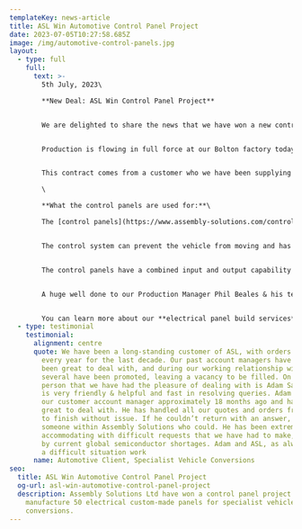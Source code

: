 ```yaml
---
templateKey: news-article
title: ASL Win Automotive Control Panel Project
date: 2023-07-05T10:27:58.685Z
image: /img/automotive-control-panels.jpg
layout:
  - type: full
    full:
      text: >-
        5th July, 2023\

        **New Deal: ASL Win Control Panel Project**


        We are delighted to share the news that we have won a new contract to manufacture 50 control panels for use in **specialist vehicle conversions**.


        Production is flowing in full force at our Bolton factory today, and the collaboration between colleagues has never looked so good. Our skilled operators are hard at work with some demanding delivery dates to hit, but all parts are in and things are moving at a positive pace.


        T﻿his contract comes from a customer who we have been supplying to for over a decade and it's testament to the team that we have strong long-term partnerships like this with customers.\

        \

        **W﻿hat the control panels are used for:**\

        The [control panels](https://www.assembly-solutions.com/control-panels) manufactured for this project will be used to control secure vehicles that are designed to carry cash and valuables and they control everything on the vehicle regarding the conversion. There is a biometric fingerprint unit that communicates with the panel, so the system knows if the correct person is entering the vehicle. Only the first 1 or 2 crew members that register on the vehicle in the morning can access the vehicle even if another employee tries to access the vehicle. The system regulates entry and exit as well as how many lockers are opened within a given time. The system utilises an HMI screen which allows the crew to control certain aspects of the system, and relays information about the status of the system to the crew in the event of an issue. The crew can then take action to rectify any issues.


        The control system can prevent the vehicle from moving and has different modes that can be controlled by a code exchange mechanism (crew must contact the depot for a code). The system can also be remotely connected for diagnostic purposes and release the side door when the crew lock their ignition key on the vehicle. There are 162 inputs and outputs used on these vehicles, meaning there is 162 switches, sensors, solenoids, siren, LED indicators, chassis control signals (for locking and unlocking, engine stop, throttle control) fitted to the vehicle that this system uses to monitor and control every aspect of the vehicle conversion.


        The control panels have a combined input and output capability of 200 inputs and outputs utilising IO link sensors, which have the ability to measure distances within the sensor detection range, as well as report the state of the sensor to the control system including errors and incorrect adjustment. This data can be used to report issues and defect to a service agent. The control system uses a Human Machine Interface which relays data to the operator allowing them to act when required, or to allow control of certain aspects of the system. All the panels are connected via both EtherCAT and EtherNET with remote accessibility for diagnostic purposes.


        A huge well done to our Production Manager Phil Beales & his team for getting operations efficiently up and running, and also our Technical Manager Damien Walsh whose expertise has been significant to pull this project off successfully.


        Y﻿ou can learn more about our **electrical panel build services** by visiting: [control panel manufacturing services](https://www.assembly-solutions.com/control-panels)
  - type: testimonial
    testimonial:
      alignment: centre
      quote: We have been a long-standing customer of ASL, with orders being submitted
        every year for the last decade. Our past account managers have always
        been great to deal with, and during our working relationship with ASL,
        several have been promoted, leaving a vacancy to be filled. On such
        person that we have had the pleasure of dealing with is Adam Saoudi who
        is very friendly & helpful and fast in resolving queries. Adam became
        our customer account manager approximately 18 months ago and has been
        great to deal with. He has handled all our quotes and orders from start
        to finish without issue. If he couldn’t return with an answer, he found
        someone within Assembly Solutions who could. He has been extremely
        accommodating with difficult requests that we have had to make, caused
        by current global semiconductor shortages. Adam and ASL, as always, make
        a difficult situation work
      name: Automotive Client, Specialist Vehicle Conversions
seo:
  title: ASL Win Automotive Control Panel Project
  og-url: asl-win-automotive-control-panel-project
  description: Assembly Solutions Ltd have won a control panel project to
    manufacture 50 electrical custom-made panels for specialist vehicle
    conversions.
---
```

